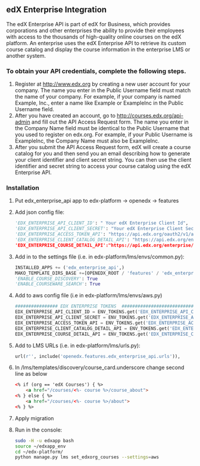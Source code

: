 ## edX Enterprise Integration

The edX Enterprise API is part of edX for Business, which provides
corporations and other enterprises the ability to provide their
employees with access to the thousands of high-quality online courses on
the edX platform. An enterprise uses the edX Enterprise API to retrieve
its custom course catalog and display the course information in the
enterprise LMS or another system.

### To obtain your API credentials, complete the following steps.

1. Register at http://www.edx.org by creating a new user account for your company. The name you enter in the Public Username field must match the name of your company. For example, if your company is named Example, Inc., enter a name like Example or ExampleInc in the Public Username field.
2. After you have created an account, go to http://courses.edx.org/api-admin and fill out the API Access Request form. The name you enter in the Company Name field must be identical to the Public Username that you used to register on edx.org. For example, if your Public Username is ExampleInc, the Company Name must also be ExampleInc.
3. After you submit the API Access Request form, edX will create a course catalog for you and then send you an email describing how to generate your client identifier and client secret string. You can then use the client identifier and secret string to access your course catalog using the edX Enterprise API.

### Installation

1.  Put edx_enterprise_api app to edx-platform -&gt; openedx -&gt; features

2.  Add json config file:
    ```python
    'EDX_ENTERPRISE_API_CLIENT_ID': " Your edX Enterprise Client Id",
    'EDX_ENTERPRISE_API_CLIENT_SECRET': "Your edX Enterprise Client Secret",
    'EDX_ENTERPRISE_ACCESS_TOKEN_API': "https://api.edx.org/oauth2/v1/access_token",
    'EDX_ENTERPRISE_CLIENT_CATALOG_DETAIL_API': "https://api.edx.org/enterprise/v1/enterprise-catalogs/”,
    'EDX_ENTERPRISE_COURSE_DETAIL_API':"https://api.edx.org/enterprise/v1/enterprise-catalogs/",
    ```
3.  Add in to the settings file (i.e. in edx-platform/lms/envs/common.py):
    ```python
    INSTALLED_APPS += ('edx_enterprise_api',)
    MAKO_TEMPLATE_DIRS_BASE +=[OPENEDX_ROOT / 'features' / 'edx_enterprise_api']
    'ENABLE_COURSE_DISCOVERY': True
    'ENABLE_COURSEWARE_SEARCH': True
    ```
    
4.  Add to aws config file (i.e in edx-platform/lms/envs/aws.py)
    ```python
    ################ EDX ENTERPRISE TOKENS  #############################
    EDX_ENTERPRISE_API_CLIENT_ID = ENV_TOKENS.get('EDX_ENTERPRISE_API_CLIENT_ID', "EDX_ENTERPRISE_API_CLIENT_ID")
    EDX_ENTERPRISE_API_CLIENT_SECRET = ENV_TOKENS.get('EDX_ENTERPRISE_API_CLIENT_SECRET', "EDX_ENTERPRISE_API_CLIENT_SECRET")
    EDX_ENTERPRISE_ACCESS_TOKEN_API = ENV_TOKENS.get('EDX_ENTERPRISE_ACCESS_TOKEN_API', "EDX_ENTERPRISE_ACCESS_TOKEN_API")
    EDX_ENTERPRISE_CLIENT_CATALOG_DETAIL_API = ENV_TOKENS.get('EDX_ENTERPRISE_CLIENT_CATALOG_DETAIL_API', "EDX_ENTERPRISE_CLIENT_CATALOG_DETAIL_API")
    EDX_ENTERPRISE_COURSE_DETAIL_API = ENV_TOKENS.get('EDX_ENTERPRISE_COURSE_DETAIL_API', "EDX_ENTERPRISE_COURSE_DETAIL_API")
    ```  
5.  Add to LMS URLs (i.e. in edx-platform/lms/urls.py):
    ```python
    url(r'', include('openedx.features.edx_enterprise_api.urls')),
    ```
6.  In /lms/templates/discovery/course\_card.underscore change second line as below
    ```html
    <% if (org == 'edX Courses') { %>
        <a href="/courses/<%- course %>/course_about">
    <% } else { %>
        <a href="/courses/<%- course %>/about">
    <% } %>
    ```

7. Apply migration

8. Run in the console:
    ```bash
    sudo -H -u edxapp bash
    source ~/edxapp_env 
    cd ~/edx-platform/
    python manage.py lms set_edxorg_courses --settings=aws
    ```
    
